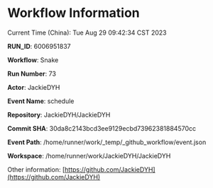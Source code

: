 # Workflow Information

Current Time (China): Tue Aug 29 09:42:34 CST 2023  

**RUN_ID**: 6006951837  

**Workflow**: Snake  

**Run Number**: 73  

**Actor**: JackieDYH  

**Event Name**: schedule  

**Repository**: JackieDYH/JackieDYH  

**Commit SHA**: 30da8c2143bcd3ee9129ecbd73962381884570cc  

**Event Path**: /home/runner/work/_temp/_github_workflow/event.json  

**Workspace**: /home/runner/work/JackieDYH/JackieDYH  

Other information: [https://github.com/JackieDYH](https://github.com/JackieDYH)
